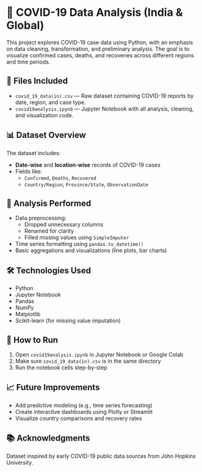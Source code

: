 # 🦠 COVID-19 Data Analysis (India & Global)

This project explores COVID-19 case data using Python, with an emphasis on data cleaning, transformation, and preliminary analysis. The goal is to visualize confirmed cases, deaths, and recoveries across different regions and time periods.

## 📁 Files Included

- `covid_19_data(in).csv` — Raw dataset containing COVID-19 reports by date, region, and case type.
- `covid19analysis.ipynb` — Jupyter Notebook with all analysis, cleaning, and visualization code.

## 📊 Dataset Overview

The dataset includes:
- **Date-wise** and **location-wise** records of COVID-19 cases
- Fields like:
  - `Confirmed`, `Deaths`, `Recovered`
  - `Country/Region`, `Province/State`, `ObservationDate`

## 🧪 Analysis Performed

- Data preprocessing:
  - Dropped unnecessary columns
  - Renamed for clarity
  - Filled missing values using `SimpleImputer`
- Time series formatting using `pandas.to_datetime()`
- Basic aggregations and visualizations (line plots, bar charts)

## 🛠️ Technologies Used

- Python
- Jupyter Notebook
- Pandas
- NumPy
- Matplotlib
- Scikit-learn (for missing value imputation)

## 📌 How to Run

1. Open `covid19analysis.ipynb` in Jupyter Notebook or Google Colab
2. Make sure `covid_19_data(in).csv` is in the same directory
3. Run the notebook cells step-by-step

## 📈 Future Improvements

- Add predictive modeling (e.g., time series forecasting)
- Create interactive dashboards using Plotly or Streamlit
- Visualize country comparisons and recovery rates

## 📚 Acknowledgments

Dataset inspired by early COVID-19 public data sources from John Hopkins University.

